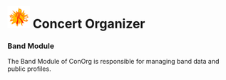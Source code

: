 # <img src="https://raw.githubusercontent.com/schonherz-java-ee-2016-summer/project/master/Template/src/main/resources/META-INF/resources/images/logo.png" width="50px" height="50px"> Concert Organizer
### Band Module
The Band Module of ConOrg is responsible for managing band data and public profiles.  
